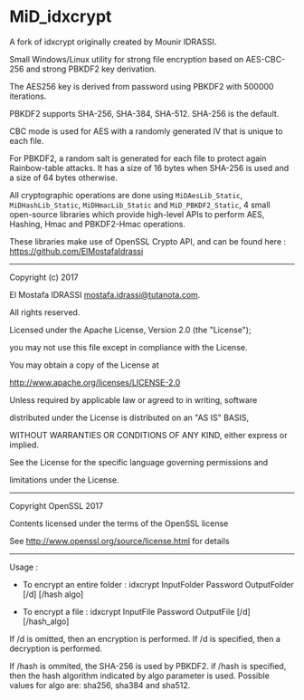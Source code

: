 # MiD_idxcrypt

A fork of idxcrypt originally created by Mounir IDRASSI.

Small Windows/Linux utility for strong file encryption based on AES-CBC-256 and strong PBKDF2 key derivation.

The AES256 key is derived from password using PBKDF2 with 500000 iterations.

PBKDF2 supports SHA-256, SHA-384, SHA-512. SHA-256 is the default.

CBC mode is used for AES with a randomly generated IV that is unique to each file.

For PBKDF2, a random salt is generated for each file to protect again Rainbow-table attacks. It has a size of 16 bytes when SHA-256 is used and a size of 64 bytes otherwise.

All cryptographic operations are done using ```MiDAesLib_Static```, ```MiDHashLib_Static```, ```MiDHmacLib_Static``` and ```MiD_PBKDF2_Static```, 4 small open-source libraries which provide high-level APIs to perform AES, Hashing, Hmac and PBKDF2-Hmac operations.

These libraries make use of OpenSSL Crypto API, and can be found here : <https://github.com/ElMostafaIdrassi>

-------------------------------------------------------------------------------------------------

Copyright (c) 2017 

El Mostafa IDRASSI <mostafa.idrassi@tutanota.com>. 

All rights reserved.

Licensed under the Apache License, Version 2.0 (the "License");

you may not use this file except in compliance with the License.

You may obtain a copy of the License at

http://www.apache.org/licenses/LICENSE-2.0

Unless required by applicable law or agreed to in writing, software

distributed under the License is distributed on an "AS IS" BASIS,

WITHOUT WARRANTIES OR CONDITIONS OF ANY KIND, either express or implied.

See the License for the specific language governing permissions and

limitations under the License.

-------------------------------------------------------------------------------------------------

Copyright OpenSSL 2017

Contents licensed under the terms of the OpenSSL license

See http://www.openssl.org/source/license.html for details

-------------------------------------------------------------------------------------------------

Usage : 

 - To encrypt an entire folder : idxcrypt InputFolder Password OutputFolder [/d] [/hash algo]
 
 - To encrypt a file : idxcrypt InputFile Password OutputFile [/d] [/hash_algo]

If /d is omitted, then an encryption is performed.
If /d is specified, then a decryption is performed.

If /hash is ommited, the SHA-256 is used by PBKDF2.
if /hash is specified, then the hash algorithm indicated by algo parameter is used.
Possible values for algo are: sha256, sha384 and sha512.
